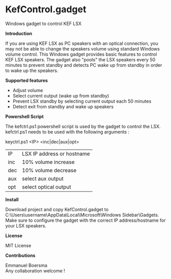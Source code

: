 # KefControl.gadget
Windows gadget to control KEF LSX

<B>Introduction</B>

If you are using KEF LSX as PC speakers with an optical connection, you may not be able to change the speakers volume using standard Windows volume control. This Windows gadget provides basic features to control KEF LSX speakers. The gadget also "pools" the LSX speakers every 50 minutes to prevent standby and detects PC wake up from standby in order to wake up the speakers.

<B>Supported features</B>

- Adjust volume
- Select current output (wake up from standby)
- Prevent LSX standby by selecting current output each 50 minutes
- Detect exit from standby and wake up speakers

<B>Powershell Script</B>

The kefctrl.ps1 powershell script is used by the gadget to control the LSX. kefctrl.ps1 needs to be used with the following arguments :

keyctrl.ps1 &lt;IP&gt; &lt;inc|dec|aux|opt&gt;

<table>
<tr><td>IP</td><td>LSX IP address or hostname</td></tr>
<tr><td>inc</td><td>10% volume increase</td></tr>
<tr><td>dec</td><td> 10% volume decrease</td></tr>
<tr><td>aux</td><td> select aux output</td></tr>
<tr><td>opt</td><td> select optical output</td></tr>
</table>

<B>Install</B>

Download project and copy KefControl.gadget to C:\Users\username\AppData\Local\Microsoft\Windows Sidebar\Gadgets\. Make sure to configure the gadget with the correct IP address/hostname for your LSX speakers.

<B>License</B>

MIT License

<B>Contributions</B>

Emmanuel Boersma<br>
Any collaboration welcome !

